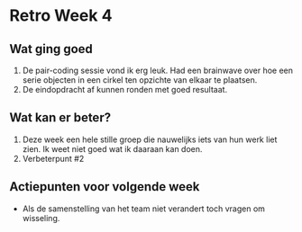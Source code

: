 # Retro Week 4

## Wat ging goed
1. De pair-coding sessie vond ik erg leuk. Had een brainwave over hoe een serie objecten in een cirkel ten opzichte van elkaar te plaatsen.
2. De eindopdracht af kunnen ronden met goed resultaat.

## Wat kan er beter?
1. Deze week een hele stille groep die nauwelijks iets van hun werk liet zien. Ik weet niet goed wat ik daaraan kan doen.
2. Verbeterpunt #2

## Actiepunten voor volgende week
* Als de samenstelling van het team niet verandert toch vragen om wisseling.